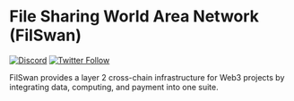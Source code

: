 # File Sharing World Area Network (FilSwan)
[![Discord](https://img.shields.io/discord/770382203782692945?label=Discord&logo=Discord)](https://discord.gg/MSXGzVsSYf)
[![Twitter Follow](https://img.shields.io/twitter/follow/0xfilswan)](https://twitter.com/0xfilswan)

FilSwan provides a layer 2 cross-chain infrastructure for Web3 projects by integrating data, computing, and payment into one suite.

